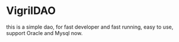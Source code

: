 VigrilDAO
=========

this is a simple dao, for fast developer and fast running, easy to use, support Oracle and Mysql now.
